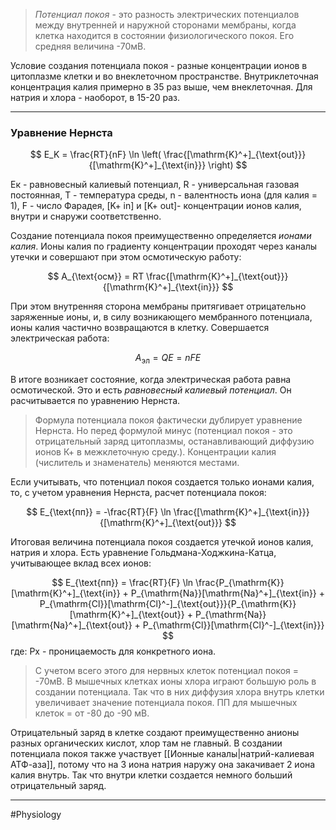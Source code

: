 
> *Потенциал покоя* - это разность электрических потенциалов между внутренней и наружной сторонами мембраны, когда клетка находится в состоянии физиологического покоя. Его средняя величина -70мВ.

Условие создания потенциала покоя - разные концентрации ионов в цитоплазме клетки и во внеклеточном пространстве. Внутриклеточная концентрация калия примерно в 35 раз выше, чем внеклеточная. Для натрия и хлора - наоборот, в 15-20 раз.

---

### Уравнение Нернста

$$
E_K = \frac{RT}{nF} \ln \left( \frac{[\mathrm{K}^+]_{\text{out}}}{[\mathrm{K}^+]_{\text{in}}} \right)
$$

Ек - равновесный калиевый потенциал,
R - универсальная газовая постоянная,
Т - температура среды,
n - валентность иона (для калия = 1),
F - число Фарадея,
[K+ in] и [K+ out]- концентрации ионов калия, внутри и снаружи соответственно.

Создание потенциала покоя преимущественно определяется *ионами калия*. Ионы калия по градиенту концентрации проходят через каналы утечки и совершают при этом осмотическую работу:

$$
A_{\text{осм}} = RT \frac{[\mathrm{K}^+]_{\text{out}}}{[\mathrm{K}^+]_{\text{in}}}
$$

При этом внутренняя сторона мембраны притягивает отрицательно заряженные ионы, и, в силу возникающего мембранного потенциала, ионы калия частично возвращаются в клетку. Совершается электрическая работа:

$$
A_{\text{эл}} = QE = nFE
$$

В итоге возникает состояние, когда электрическая работа равна осмотической. Это и есть *равновесный калиевый потенциал*. Он расчитывается по уравнению Нернста.

> Формула потенциала покоя фактически дублирует уравнение Нернста. Но перед формулой минус (потенциал покоя - это отрицательный заряд цитоплазмы, останавливающий диффузию ионов К+ в межклеточную среду.). Концентрации калия (числитель и знаменатель) меняются местами.

Если учитывать, что потенциал покоя создается только ионами калия, то, с учетом уравнения Нернста, расчет потенциала покоя:

$$
E_{\text{пп}} = -\frac{RT}{F} \ln \frac{[\mathrm{K}^+]_{\text{in}}}{[\mathrm{K}^+]_{\text{out}}}
$$

Итоговая величина потенциала покоя создается утечкой ионов калия, натрия и хлора. Есть уравнение Гольдмана-Ходжкина-Катца, учитывающее вклад всех ионов:

$$
E_{\text{пп}} = \frac{RT}{F} \ln \frac{P_{\mathrm{K}}[\mathrm{K}^+]_{\text{in}} + P_{\mathrm{Na}}[\mathrm{Na}^+]_{\text{in}} + P_{\mathrm{Cl}}[\mathrm{Cl}^-]_{\text{out}}}{P_{\mathrm{K}}[\mathrm{K}^+]_{\text{out}} + P_{\mathrm{Na}}[\mathrm{Na}^+]_{\text{out}} + P_{\mathrm{Cl}}[\mathrm{Cl}^-]_{\text{in}}}
$$
где:
Рх - проницаемость для конкретного иона.

> С учетом всего этого для нервных клеток потенциал покоя = -70мВ. В мышечных клетках ионы хлора играют большую роль в создании потенциала. Так что в них диффузия хлора внутрь клетки увеличивает значение потенциала покоя. ПП для мышечных клеток = от -80 до -90 мВ.

Отрицательный заряд в клетке создают преимущественно анионы разных органических кислот, хлор там не главный. В создании потенциала покоя также участвует [[Ионные каналы|натрий-калиевая АТФ-аза]], потому что на 3 иона натрия наружу она закачивает 2 иона калия внутрь. Так что внутри клетки создается немного больший отрицательный заряд.

---
#Physiology 